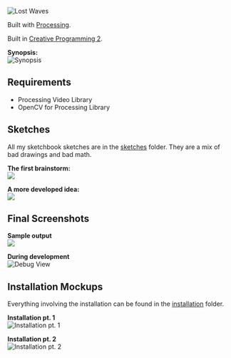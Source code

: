 ![Lost Waves](./installation/Banner-Title.png)  

Built with [Processing](https://processing.org).  

Built in [Creative Programming 2](https://github.com/JeffThompson/CreativeProgramming2).  


**Synopsis:**  
![Synopsis](./installation/Synopsis.png)   

## Requirements
* Processing Video Library
* OpenCV for Processing Library


## Sketches
All my sketchbook sketches are in the [sketches](./sketches) folder. They are a mix of bad drawings and bad math.  

**The first brainstorm:**  
![](./sketches/sketch-1.jpeg)  

**A more developed idea:**  
![](./sketches/sketch-6.jpeg)   

## Final Screenshots

**Sample output**  
![](./frames/blob-waves-5193.png)  

**During development**  
![Debug View](./frames/debug-blob-waves-2392.png)  

## Installation Mockups
Everything involving the installation can be found in the [installation](./installation) folder.  

**Installation pt. 1**  
![Installation pt. 1](./installation/Installation-1.png)   

**Installation pt. 2**  
![Installation pt. 2](./installation/Installation-2.png)   